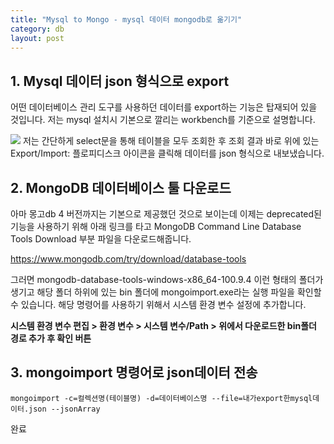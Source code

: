 ```yaml
---
title: "Mysql to Mongo - mysql 데이터 mongodb로 옮기기"
category: db
layout: post
---
```


## 1. Mysql 데이터 json 형식으로 export

어떤 데이터베이스 관리 도구를 사용하던 데이터를 export하는 기능은 탑재되어 있을 것입니다. 저는 mysql 설치시 기본으로 깔리는 workbench를 기준으로 설명합니다.

<img src="/assets/image/mongo1.png">
저는 간단하게 select문을 통해 테이블을 모두 조회한 후 조회 결과 바로 위에 있는 Export/Import: 플로피디스크 아이콘을 클릭해 데이터를 json 형식으로 내보냈습니다.

## 2. MongoDB 데이터베이스 툴 다운로드

아마 몽고db 4 버전까지는 기본으로 제공했던 것으로 보이는데 이제는 deprecated된 기능을 사용하기 위해 아래 링크를 타고 MongoDB Command Line Database Tools Download 부분 파일을 다운로드해줍니다.

https://www.mongodb.com/try/download/database-tools


그러면 mongodb-database-tools-windows-x86_64-100.9.4 이런 형태의 폴더가 생기고 해당 폴더 하위에 있는 bin 폴더에 mongoimport.exe라는 실행 파일을 확인할 수 있습니다. 해당 명령어를 사용하기 위해서 시스템 환경 변수 설정에 추가합니다.

**시스템 환경 변수 편집 > 환경 변수 > 시스템 변수/Path > 위에서 다운로드한 bin폴더 경로 추가 후 확인 버튼**

## 3. mongoimport 명령어로 json데이터 전송

```
mongoimport -c=컬렉션명(테이블명) -d=데이터베이스명 --file=내가export한mysql데이터.json --jsonArray
```

완료